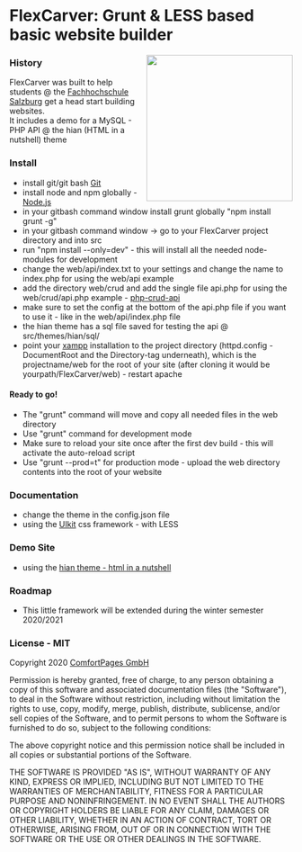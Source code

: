 # FlexCarver: Grunt & LESS based basic website builder

<img align="right" width="260" src="https://comfortpages.com/media/logo/thumbnail/FlexCarverLogo_V1.0.svg">

### History

FlexCarver was built to help students @ the [Fachhochschule Salzburg](https://www.fh-salzburg.ac.at/) get a head start building websites.  
It includes a demo for a MySQL - PHP API @ the hian (HTML in a nutshell) theme


### Install

- install git/git bash [Git](https://git-scm.com/downloads)
- install node and npm globally - [Node.js](https://nodejs.org/en/)
- in your gitbash command window install grunt globally "npm install grunt -g"
- in your gitbash command window -> go to your FlexCarver project directory and into src
- run "npm install --only=dev" - this will install all the needed node-modules for development
- change the web/api/index.txt to your settings and change the name to index.php for using the web/api example
- add the directory web/crud and add the single file api.php for using the web/crud/api.php example - [php-crud-api](https://github.com/mevdschee/php-crud-api)
- make sure to set the config at the bottom of the api.php file if you want to use it - like in the web/api/index.php file  
- the hian theme has a sql file saved for testing the api @ src/themes/hian/sql/    
- point your [xampp](https://www.apachefriends.org/de/index.html) installation to the project directory (httpd.config - DocumentRoot and the Directory-tag underneath), which is the projectname/web for the root of your site (after cloning it would be yourpath/FlexCarver/web) - restart apache

#### Ready to go!
- The "grunt" command will move and copy all needed files in the web directory
- Use "grunt" command for development mode
- Make sure to reload your site once after the first dev build - this will activate the auto-reload script
- Use "grunt --prod=t" for production mode - upload the  web directory contents into the root of your website


### Documentation

- change the theme in the config.json file
- using the [UIkit](https://getuikit.com/docs/introduction) css framework - with LESS


### Demo Site

- using the [hian theme - html in a nutshell](https://hian.flexcarver.net/)  

### Roadmap

- This little framework will be extended during the winter semester 2020/2021

### License - MIT

Copyright 2020 [ComfortPages GmbH](https://comfortpages.com)

Permission is hereby granted, free of charge, to any person obtaining a copy of this software and associated documentation files (the "Software"), to deal in the Software without restriction, including without limitation the rights to use, copy, modify, merge, publish, distribute, sublicense, and/or sell copies of the Software, and to permit persons to whom the Software is furnished to do so, subject to the following conditions:

The above copyright notice and this permission notice shall be included in all copies or substantial portions of the Software.

THE SOFTWARE IS PROVIDED "AS IS", WITHOUT WARRANTY OF ANY KIND, EXPRESS OR IMPLIED, INCLUDING BUT NOT LIMITED TO THE WARRANTIES OF MERCHANTABILITY, FITNESS FOR A PARTICULAR PURPOSE AND NONINFRINGEMENT. IN NO EVENT SHALL THE AUTHORS OR COPYRIGHT HOLDERS BE LIABLE FOR ANY CLAIM, DAMAGES OR OTHER LIABILITY, WHETHER IN AN ACTION OF CONTRACT, TORT OR OTHERWISE, ARISING FROM, OUT OF OR IN CONNECTION WITH THE SOFTWARE OR THE USE OR OTHER DEALINGS IN THE SOFTWARE.
